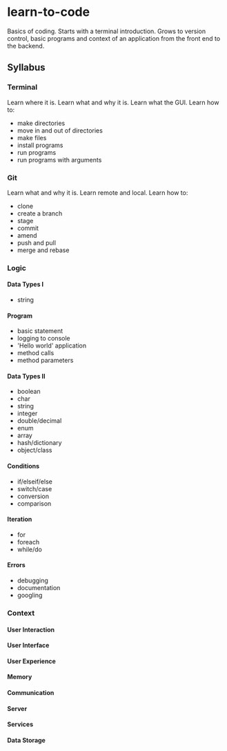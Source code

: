 # learn-to-code
Basics of coding. Starts with a terminal introduction. Grows to version control, basic programs and context of an application from the front end to the backend.

## Syllabus

### Terminal

Learn where it is.
Learn what and why it is.
Learn what the GUI.
Learn how to:
- make directories
- move in and out of directories
- make files
- install programs
- run programs
- run programs with arguments

### Git

Learn what and why it is.
Learn remote and local.
Learn how to:
- clone
- create a branch
- stage
- commit
- amend
- push and pull
- merge and rebase

### Logic

#### Data Types I

- string

#### Program

- basic statement
- logging to console
- 'Hello world' application
- method calls
- method parameters

#### Data Types II

- boolean
- char
- string
- integer
- double/decimal
- enum
- array
- hash/dictionary
- object/class

#### Conditions

- if/elseif/else
- switch/case
- conversion
- comparison

#### Iteration

- for
- foreach
- while/do

#### Errors

- debugging
- documentation
- googling

### Context

#### User Interaction

#### User Interface

#### User Experience

#### Memory

#### Communication

#### Server

#### Services

#### Data Storage
